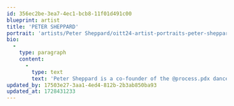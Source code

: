 ```yaml
---
id: 356ec2be-3ea7-4ec1-bcb8-11f01d491c00
blueprint: artist
title: 'PETER SHEPPARD'
portrait: 'artists/Peter Sheppard/oitt24-artist-portraits-peter-sheppard.jpg'
bio:
  -
    type: paragraph
    content:
      -
        type: text
        text: 'Peter Sheppard is a co-founder of the @process.pdx dance club, @holdmusicpdx, Acid Cult, and the Your Sunday Best day party series, and has a deep love for bringing humans together to rave. Born in Portland, Oregon, he probably won’t stop smiling or dancing until the day he dies. His fascination with music began as a child playing piano, influenced mostly by jazz and funk, which has continued as the driving force behind his productions and DJ sets. A dancer at heart, Peter is always searching for ways to laugh and create light-hearted connections with the people around him. Peter has been producing dance music for well over a decade, and only in the last year has begun to release his music on labels. Check out his most recent release “On My Way” on the Acid Camp label, as well as his previous release “Dada Entry” with Lauren Flax and Jason Burns on London/UK-based label, Moveltraxx.'
updated_by: 17503e27-3aa1-4ed4-812b-2b3ab850ba93
updated_at: 1728431233
---
```

